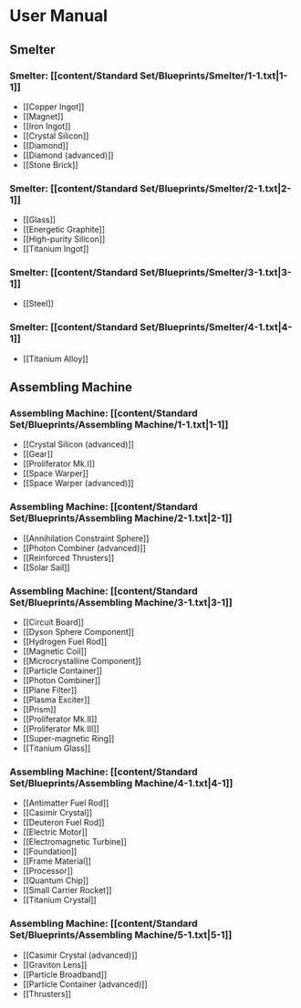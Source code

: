 # User Manual

## Smelter

### Smelter: [[content/Standard Set/Blueprints/Smelter/1-1.txt|1-1]]

- [[Copper Ingot]]
- [[Magnet]]
- [[Iron Ingot]]
- [[Crystal Silicon]]
- [[Diamond]]
- [[Diamond (advanced)]]
- [[Stone Brick]]

### Smelter: [[content/Standard Set/Blueprints/Smelter/2-1.txt|2-1]]

- [[Glass]]
- [[Energetic Graphite]]
- [[High-purity Silicon]]
- [[Titanium Ingot]]

### Smelter: [[content/Standard Set/Blueprints/Smelter/3-1.txt|3-1]]

- [[Steel]]

### Smelter: [[content/Standard Set/Blueprints/Smelter/4-1.txt|4-1]]

- [[Titanium Alloy]]

## Assembling Machine

### Assembling Machine: [[content/Standard Set/Blueprints/Assembling Machine/1-1.txt|1-1]]

- [[Crystal Silicon (advanced)]]
- [[Gear]]
- [[Proliferator Mk.I]]
- [[Space Warper]]
- [[Space Warper (advanced)]]

### Assembling Machine: [[content/Standard Set/Blueprints/Assembling Machine/2-1.txt|2-1]]

- [[Annihilation Constraint Sphere]]
- [[Photon Combiner (advanced)]]
- [[Reinforced Thrusters]]
- [[Solar Sail]]

### Assembling Machine: [[content/Standard Set/Blueprints/Assembling Machine/3-1.txt|3-1]]

- [[Circuit Board]]
- [[Dyson Sphere Component]]
- [[Hydrogen Fuel Rod]]
- [[Magnetic Coil]]
- [[Microcrystalline Component]]
- [[Particle Container]]
- [[Photon Combiner]]
- [[Plane Filter]]
- [[Plasma Exciter]]
- [[Prism]]
- [[Proliferator Mk.II]]
- [[Proliferator Mk.III]]
- [[Super-magnetic Ring]]
- [[Titanium Glass]]

### Assembling Machine: [[content/Standard Set/Blueprints/Assembling Machine/4-1.txt|4-1]]

- [[Antimatter Fuel Rod]]
- [[Casimir Crystal]]
- [[Deuteron Fuel Rod]]
- [[Electric Motor]]
- [[Electromagnetic Turbine]]
- [[Foundation]]
- [[Frame Material]]
- [[Processor]]
- [[Quantum Chip]]
- [[Small Carrier Rocket]]
- [[Titanium Crystal]]

### Assembling Machine: [[content/Standard Set/Blueprints/Assembling Machine/5-1.txt|5-1]]

- [[Casimir Crystal (advanced)]]
- [[Graviton Lens]]
- [[Particle Broadband]]
- [[Particle Container (advanced)]]
- [[Thrusters]]
